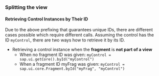 ### Splitting the view


#### Retrieving Control Instances by Their ID

Due to the above prefixing that guarantees unique IDs, there are different cases possible which require different calls.
Assuming the control has the ID ```myControl```, there are two ways how to retrieve it by its ID.

- Retrieving a control instance when the **fragment** is **not part of a view**
  - When no fragment ID was given: ```myControl = sap.ui.getCore().byId("myControl")```
  - When a fragment ID myFrag was given: ```myControl = sap.ui.core.Fragment.byId("myFrag", "myControl")```

